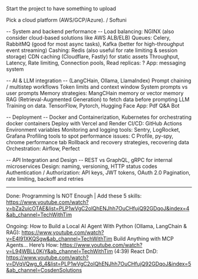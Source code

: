 Start the project to have something to upload

Pick a cloud platform (AWS/GCP/Azure). / Softuni


-- System and backend performance -- 
Load balancing: NGINX (also consider cloud-based solutions like AWS ALB/ELB)
Queues: Celery, RabbitMQ (good for most async tasks), Kafka (better for high-throughput event streaming)
Cashing: Redis (also useful for rate limiting & session storage)
CDN caching (Cloudflare, Fastly) for static assets
Throughput, Latency, Rate limiting, Connection pools, Read replicas: ?
App: messaging system


-- AI & LLM integration --  (LangCHain, Ollama, LlamaIndex)
Prompt chaining / multistep workflows
Token limits and context window
System prompts vs user prompts
Memory strategies: MangCHain memory or vector memory
RAG (Retrieval-Augmented Generation) to fetch data before prompting
LLM Training on data. TensorFlow, Pytorch, Hugging Face
App: Pdf Q&A Bot


-- Deployment --
Docker and Containerization, Kubernetes for orchestrating docker containers
Deploy with Vercel and Render
CI/CD: GitHub Actions
Environment variables
Monitoring and logging tools: Sentry, LogRocket, Grafana
Profiling tools to spot performance issues: C Profile, py-spy, chrome performance tab
Rollback and recovery strategies, recovering data
Orchestration: Airflow, Perfect


-- API Integration and Design -- 
REST vs GraphQL, gRPC for internal microservices
Design: naming, versioning, HTTP status codes
Authentication / Authorization: API keys, JWT tokens, OAuth 2.0
Pagination, rate limiting, backoff and retries


-------------------------------------------------------------------------
Done:
Programming Is NOT Enough | Add these 5 skills: https://www.youtube.com/watch?v=bZa2uicOTAE&list=PLP1wVgC2olQhENJhh7OuCHfujQ92GDqoJ&index=4&ab_channel=TechWithTim

Ongoing:
How to Build a Local AI Agent With Python (Ollama, LangChain & RAG): https://www.youtube.com/watch?v=E4l91XKQSgw&ab_channel=TechWithTim
Build Anything with MCP Agents… Here’s How: https://www.youtube.com/watch?v=L94WBLL0KjY&ab_channel=TechWithTim (4:39)
React DnD: https://www.youtube.com/watch?v=DVqVQwg_6_4&list=PLP1wVgC2olQhENJhh7OuCHfujQ92GDqoJ&index=5&ab_channel=CosdenSolutions


